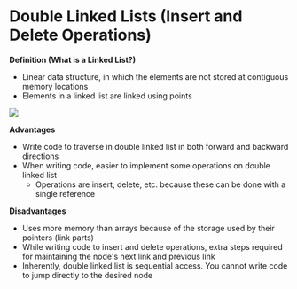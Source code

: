 # Double Linked Lists (Insert and Delete Operations)

**Definition (What is a Linked List?)**
- Linear data structure, in which the elements are not stored at contiguous memory locations
- Elements in a linked list are linked using points

![](https://i.imgur.com/05R98V5.png)

**Advantages**
- Write code to traverse in double linked list in both forward and backward directions
- When writing code, easier to implement some operations on double linked list
	- Operations are insert, delete, etc. because these can be done with a single reference

**Disadvantages**
- Uses more memory than arrays because of the storage used by their pointers (link parts)
- While writing code to insert and delete operations, extra steps required for maintaining the node's next link and previous link
- Inherently, double linked list is sequential access. You cannot write code to jump directly to the desired node